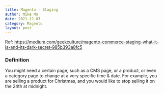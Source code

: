 ```yaml
---
title: Magento - Staging
author: Mike Mo
date: 2021-12-03
category: Magento
layout: post
---
```


Ref: https://medium.com/geekculture/magento-commerce-staging-what-it-is-and-its-dark-secret-985b393a8fc5

### Definition
You might need a certain page, such as a CMS page, or a product, or even a category page to change at a very specific time & date. For example, you are selling a product for Christmas, and you would like to stop selling it on the 24th at midnight.
